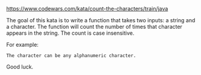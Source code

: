 https://www.codewars.com/kata/count-the-characters/train/java

The goal of this kata is to write a function that takes two inputs: a string and a character. The function will count the number of times that character appears in the string. The count is case insensitive.

For example:
```
The character can be any alphanumeric character.
```
Good luck.
